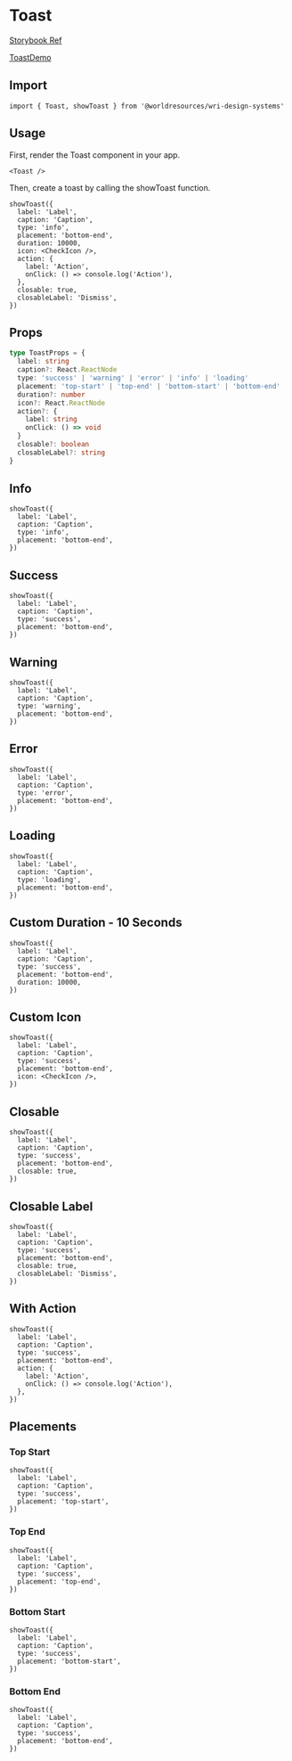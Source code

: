 # Toast

[Storybook Ref](https://wri.github.io/wri-design-systems/?path=/docs/status-toast--docs)

[ToastDemo](https://github.com/wri/wri-design-systems/blob/main/src/components/Status/Toast/ToastDemo.tsx)

## Import

```tsx
import { Toast, showToast } from '@worldresources/wri-design-systems'
```

## Usage

First, render the Toast component in your app.

```tsx
<Toast />
```

Then, create a toast by calling the showToast function.

```tsx
showToast({
  label: 'Label',
  caption: 'Caption',
  type: 'info',
  placement: 'bottom-end',
  duration: 10000,
  icon: <CheckIcon />,
  action: {
    label: 'Action',
    onClick: () => console.log('Action'),
  },
  closable: true,
  closableLabel: 'Dismiss',
})
```

## Props

```ts
type ToastProps = {
  label: string
  caption?: React.ReactNode
  type: 'success' | 'warning' | 'error' | 'info' | 'loading'
  placement: 'top-start' | 'top-end' | 'bottom-start' | 'bottom-end'
  duration?: number
  icon?: React.ReactNode
  action?: {
    label: string
    onClick: () => void
  }
  closable?: boolean
  closableLabel?: string
}
```

## Info

```tsx
showToast({
  label: 'Label',
  caption: 'Caption',
  type: 'info',
  placement: 'bottom-end',
})
```

## Success

```tsx
showToast({
  label: 'Label',
  caption: 'Caption',
  type: 'success',
  placement: 'bottom-end',
})
```

## Warning

```tsx
showToast({
  label: 'Label',
  caption: 'Caption',
  type: 'warning',
  placement: 'bottom-end',
})
```

## Error

```tsx
showToast({
  label: 'Label',
  caption: 'Caption',
  type: 'error',
  placement: 'bottom-end',
})
```

## Loading

```tsx
showToast({
  label: 'Label',
  caption: 'Caption',
  type: 'loading',
  placement: 'bottom-end',
})
```

## Custom Duration - 10 Seconds

```tsx
showToast({
  label: 'Label',
  caption: 'Caption',
  type: 'success',
  placement: 'bottom-end',
  duration: 10000,
})
```

## Custom Icon

```tsx
showToast({
  label: 'Label',
  caption: 'Caption',
  type: 'success',
  placement: 'bottom-end',
  icon: <CheckIcon />,
})
```

## Closable

```tsx
showToast({
  label: 'Label',
  caption: 'Caption',
  type: 'success',
  placement: 'bottom-end',
  closable: true,
})
```

## Closable Label

```tsx
showToast({
  label: 'Label',
  caption: 'Caption',
  type: 'success',
  placement: 'bottom-end',
  closable: true,
  closableLabel: 'Dismiss',
})
```

## With Action

```tsx
showToast({
  label: 'Label',
  caption: 'Caption',
  type: 'success',
  placement: 'bottom-end',
  action: {
    label: 'Action',
    onClick: () => console.log('Action'),
  },
})
```

## Placements

### Top Start

```tsx
showToast({
  label: 'Label',
  caption: 'Caption',
  type: 'success',
  placement: 'top-start',
})
```

### Top End

```tsx
showToast({
  label: 'Label',
  caption: 'Caption',
  type: 'success',
  placement: 'top-end',
})
```

### Bottom Start

```tsx
showToast({
  label: 'Label',
  caption: 'Caption',
  type: 'success',
  placement: 'bottom-start',
})
```

### Bottom End

```tsx
showToast({
  label: 'Label',
  caption: 'Caption',
  type: 'success',
  placement: 'bottom-end',
})
```
